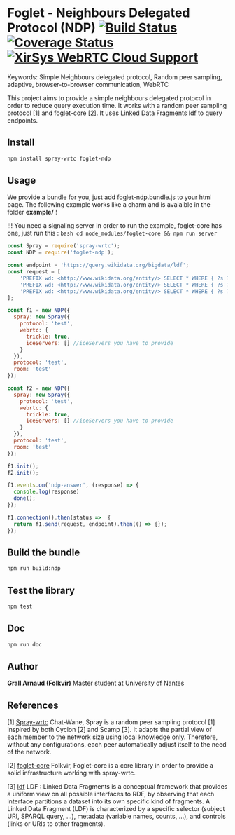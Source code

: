 # Foglet - Neighbours Delegated Protocol (NDP) [![Build Status](https://travis-ci.org/folkvir/foglet-ndp.svg?branch=master)](https://travis-ci.org/folkvir/foglet-core) [![Coverage Status](https://coveralls.io/repos/github/folkvir/foglet-ndp/badge.svg?branch=master)](https://coveralls.io/github/folkvir/foglet-ndp?branch=master) [![XirSys WebRTC Cloud Support](https://img.shields.io/badge/XirSys%20Cloud-used-blue.svg)](http://xirsys.com/)

Keywords: Simple Neighbours delegated protocol, Random peer sampling, adaptive, browser-to-browser communication, WebRTC

This project aims to provide a simple neighbours delegated protocol in order to reduce query execution time. It works with a random peer sampling protocol [1] and foglet-core [2].
It uses Linked Data Fragments [ldf](http://linkeddatafragments.org/) to query endpoints.  


## Install

```bash
npm install spray-wrtc foglet-ndp
```

## Usage

We provide a bundle for you, just add foglet-ndp.bundle.js to your html page.
The following example works like a charm and is avalaible in the folder **example/** !

!!! You need a signaling server in order to run the example, foglet-core has one, just run this : ```bash cd node_modules/foglet-core && npm run server```

```javascript
const Spray = require('spray-wrtc');
const NDP = require('foglet-ndp');

const endpoint = 'https://query.wikidata.org/bigdata/ldf';
const request = [
	'PREFIX wd: <http://www.wikidata.org/entity/> SELECT * WHERE { ?s ?p wd:Q142. ?s ?p ?o . } LIMIT 10',
	'PREFIX wd: <http://www.wikidata.org/entity/> SELECT * WHERE { ?s ?p wd:Q142. ?s ?p ?o . } OFFSET 10 LIMIT 10',
	'PREFIX wd: <http://www.wikidata.org/entity/> SELECT * WHERE { ?s ?p wd:Q142. ?s ?p ?o . } OFFSET 20 LIMIT 10'
];

const f1 = new NDP({
  spray: new Spray({
    protocol: 'test',
    webrtc:	{
      trickle: true,
      iceServers: [] //iceServers you have to provide
    }
  }),
  protocol: 'test',
  room: 'test'
});

const f2 = new NDP({
  spray: new Spray({
    protocol: 'test',
    webrtc:	{
      trickle: true,
      iceServers: [] //iceServers you have to provide
    }
  }),
  protocol: 'test',
  room: 'test'
});

f1.init();
f2.init();

f1.events.on('ndp-answer', (response) => {
  console.log(response)
  done();
});

f1.connection().then(status =>  {
  return f1.send(request, endpoint).then(() => {});
});


```

## Build the bundle

```bash
npm run build:ndp
```

## Test the library

```bash
npm test
```

## Doc

```bash
npm run doc
```

## Author

**Grall Arnaud (Folkvir)** Master student at University of Nantes

## References

[1] [Spray-wrtc](https://github.com/Chat-Wane/spray-wrtc) Chat-Wane, Spray is a random peer sampling protocol [1] inspired by both Cyclon [2] and Scamp [3]. It adapts the partial view of each member to the network size using local knowledge only. Therefore, without any configurations, each peer automatically adjust itself to the need of the network.

[2] [foglet-core](https://github.com/folkvir/foglet-core.git) Folkvir, Foglet-core is a core library in order to provide a solid infrastructure working with spray-wrtc.

[3] [ldf](http://linkeddatafragments.org/) LDF : Linked Data Fragments is a conceptual framework that provides a uniform view on all possible interfaces to RDF, by observing that each interface partitions a dataset into its own specific kind of fragments.
A Linked Data Fragment (LDF) is characterized by a specific selector (subject URI, SPARQL query, …), metadata (variable names, counts, …), and controls (links or URIs to other fragments).
